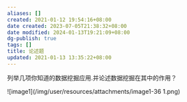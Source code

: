 ```yaml
---
aliases: []
created: 2021-01-12 19:54:16+08:00
date created: 2023-07-05T21:38:32+08:00
date modified: 2024-01-13T19:21:09+08:00
dg-publish: true
tags: []
title: 论述题
updated: 2021-01-13 13:35:22+08:00
---
```


列举几项你知道的数据挖掘应用.并论述数据挖掘在其中的作用？

![image1](/img/user/resources/attachments/image1-36 1.png)